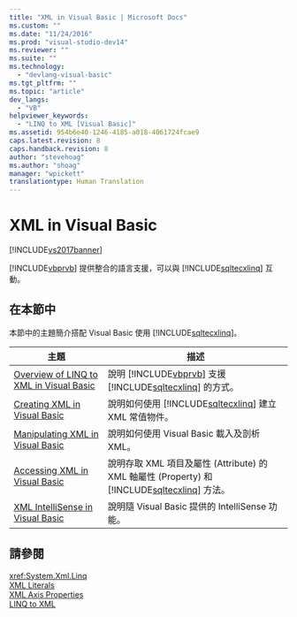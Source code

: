 ```yaml
---
title: "XML in Visual Basic | Microsoft Docs"
ms.custom: ""
ms.date: "11/24/2016"
ms.prod: "visual-studio-dev14"
ms.reviewer: ""
ms.suite: ""
ms.technology: 
  - "devlang-visual-basic"
ms.tgt_pltfrm: ""
ms.topic: "article"
dev_langs: 
  - "VB"
helpviewer_keywords: 
  - "LINQ to XML [Visual Basic]"
ms.assetid: 954b6e40-1246-4185-a018-4061724fcae9
caps.latest.revision: 8
caps.handback.revision: 8
author: "stevehoag"
ms.author: "shoag"
manager: "wpickett"
translationtype: Human Translation
---
```

# XML in Visual Basic
[!INCLUDE[vs2017banner](../../../../csharp/includes/vs2017banner.md)]

[!INCLUDE[vbprvb](../../../../csharp/programming-guide/concepts/linq/includes/vbprvb_md.md)] 提供整合的語言支援，可以與 [!INCLUDE[sqltecxlinq](../../../../csharp/programming-guide/concepts/linq/includes/sqltecxlinq_md.md)] 互動。  
  
## 在本節中  
 本節中的主題簡介搭配 Visual Basic 使用 [!INCLUDE[sqltecxlinq](../../../../csharp/programming-guide/concepts/linq/includes/sqltecxlinq_md.md)]。  
  
|主題|描述|  
|--------|--------|  
|[Overview of LINQ to XML in Visual Basic](../../../../visual-basic/programming-guide/language-features/xml/overview-of-linq-to-xml.md)|說明 [!INCLUDE[vbprvb](../../../../csharp/programming-guide/concepts/linq/includes/vbprvb_md.md)] 支援 [!INCLUDE[sqltecxlinq](../../../../csharp/programming-guide/concepts/linq/includes/sqltecxlinq_md.md)] 的方式。|  
|[Creating XML in Visual Basic](../../../../visual-basic/programming-guide/language-features/xml/creating-xml.md)|說明如何使用 [!INCLUDE[sqltecxlinq](../../../../csharp/programming-guide/concepts/linq/includes/sqltecxlinq_md.md)] 建立 XML 常值物件。|  
|[Manipulating XML in Visual Basic](../../../../visual-basic/programming-guide/language-features/xml/manipulating-xml.md)|說明如何使用 Visual Basic 載入及剖析 XML。|  
|[Accessing XML in Visual Basic](../../../../visual-basic/programming-guide/language-features/xml/accessing-xml.md)|說明存取 XML 項目及屬性 \(Attribute\) 的 XML 軸屬性 \(Property\) 和 [!INCLUDE[sqltecxlinq](../../../../csharp/programming-guide/concepts/linq/includes/sqltecxlinq_md.md)] 方法。|  
|[XML IntelliSense in Visual Basic](../../../../visual-basic/programming-guide/language-features/xml/xml-intellisense.md)|說明隨 Visual Basic 提供的 IntelliSense 功能。|  
  
## 請參閱  
 <xref:System.Xml.Linq>   
 [XML Literals](../../../../visual-basic/language-reference/xml-literals/index.md)   
 [XML Axis Properties](../../../../visual-basic/language-reference/xml-axis/xml-axis-properties.md)   
 [LINQ to XML](../../../../visual-basic/programming-guide/concepts/linq/linq-to-xml.md)